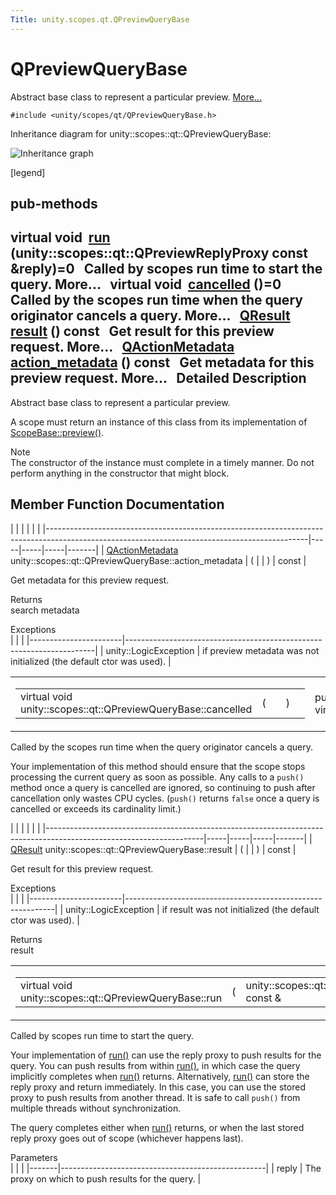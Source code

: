 ```yaml
---
Title: unity.scopes.qt.QPreviewQueryBase
---
```

        
QPreviewQueryBase
=================

Abstract base class to represent a particular preview. [More...](#details)

`#include <unity/scopes/qt/QPreviewQueryBase.h>`

Inheritance diagram for unity::scopes::qt::QPreviewQueryBase:

![Inheritance graph](https://developer.ubuntu.com/static/devportal_uploaded/7796f308-7af8-40e5-8301-31709b0745c2-api/scopes/cpp/sdk-15.04.1/unity.scopes.qt.QPreviewQueryBase/classunity_1_1scopes_1_1qt_1_1_q_preview_query_base__inherit__graph.png)

<span class="legend">\[legend\]</span>

pub-methods
------------------------------------------------------

virtual void 
<a href="#ad78a0506cb7e2522fc351bfb70ba45dc">run</a> (unity::scopes::qt::QPreviewReplyProxy const &reply)=0
 
Called by scopes run time to start the query. More...
 
virtual void 
<a href="#a9940e957abbea418e3e5975da60afda7">cancelled</a> ()=0
 
Called by the scopes run time when the query originator cancels a query. More...
 
<a href="unity.scopes.qt.QResult.md">QResult</a> 
<a href="#ac2085be111dbd8e624af95d0205efc75">result</a> () const
 
Get result for this preview request. More...
 
<a href="unity.scopes.qt.QActionMetadata.md">QActionMetadata</a> 
<a href="#a6fe3ece7ffc9258e9c9fc17ac3bb8f5e">action_metadata</a> () const
 
Get metadata for this preview request. More...
 
<span id="details"></span>
Detailed Description
--------------------

Abstract base class to represent a particular preview.

A scope must return an instance of this class from its implementation of <a href="unity.scopes.ScopeBase.md#a154b9b4cfc0f40572cfec60dd819396f" title="Invoked when a scope is requested to create a preview for a particular result. ">ScopeBase::preview()</a>.

Note  
The constructor of the instance must complete in a timely manner. Do not perform anything in the constructor that might block.

Member Function Documentation
-----------------------------

<span id="a6fe3ece7ffc9258e9c9fc17ac3bb8f5e" class="anchor"></span>
|                                                                                                                                               |     |     |     |       |
|-----------------------------------------------------------------------------------------------------------------------------------------------|-----|-----|-----|-------|
| <a href="unity.scopes.qt.QActionMetadata.md">QActionMetadata</a> unity::scopes::qt::QPreviewQueryBase::action\_metadata | (   |     | )   | const |

Get metadata for this preview request.

Returns  
search metadata

<!-- -->

Exceptions  
|                       |                                                                      |
|-----------------------|----------------------------------------------------------------------|
| unity::LogicException | if preview metadata was not initialized (the default ctor was used). |

<span id="a9940e957abbea418e3e5975da60afda7" class="anchor"></span>
<table>
<colgroup>
<col width="50%" />
<col width="50%" />
</colgroup>
<tbody>
<tr class="odd">
<td><table>
<tbody>
<tr class="odd">
<td>virtual void unity::scopes::qt::QPreviewQueryBase::cancelled</td>
<td>(</td>
<td></td>
<td>)</td>
<td></td>
</tr>
</tbody>
</table></td>
<td><span class="mlabels"><span class="mlabel">pure virtual</span></span></td>
</tr>
</tbody>
</table>

Called by the scopes run time when the query originator cancels a query.

Your implementation of this method should ensure that the scope stops processing the current query as soon as possible. Any calls to a `push()` method once a query is cancelled are ignored, so continuing to push after cancellation only wastes CPU cycles. (`push()` returns `false` once a query is cancelled or exceeds its cardinality limit.)

<span id="ac2085be111dbd8e624af95d0205efc75" class="anchor"></span>
|                                                                                                                     |     |     |     |       |
|---------------------------------------------------------------------------------------------------------------------|-----|-----|-----|-------|
| <a href="unity.scopes.qt.QResult.md">QResult</a> unity::scopes::qt::QPreviewQueryBase::result | (   |     | )   | const |

Get result for this preview request.

Exceptions  
|                       |                                                            |
|-----------------------|------------------------------------------------------------|
| unity::LogicException | if result was not initialized (the default ctor was used). |

<!-- -->

Returns  
result

<span id="ad78a0506cb7e2522fc351bfb70ba45dc" class="anchor"></span>
<table>
<colgroup>
<col width="50%" />
<col width="50%" />
</colgroup>
<tbody>
<tr class="odd">
<td><table>
<tbody>
<tr class="odd">
<td>virtual void unity::scopes::qt::QPreviewQueryBase::run</td>
<td>(</td>
<td>unity::scopes::qt::QPreviewReplyProxy const &amp; </td>
<td><em>reply</em></td>
<td>)</td>
<td></td>
</tr>
</tbody>
</table></td>
<td><span class="mlabels"><span class="mlabel">pure virtual</span></span></td>
</tr>
</tbody>
</table>

Called by scopes run time to start the query.

Your implementation of <a href="#ad78a0506cb7e2522fc351bfb70ba45dc" title="Called by scopes run time to start the query. ">run()</a> can use the reply proxy to push results for the query. You can push results from within <a href="#ad78a0506cb7e2522fc351bfb70ba45dc" title="Called by scopes run time to start the query. ">run()</a>, in which case the query implicitly completes when <a href="#ad78a0506cb7e2522fc351bfb70ba45dc" title="Called by scopes run time to start the query. ">run()</a> returns. Alternatively, <a href="#ad78a0506cb7e2522fc351bfb70ba45dc" title="Called by scopes run time to start the query. ">run()</a> can store the reply proxy and return immediately. In this case, you can use the stored proxy to push results from another thread. It is safe to call `push()` from multiple threads without synchronization.

The query completes either when <a href="#ad78a0506cb7e2522fc351bfb70ba45dc" title="Called by scopes run time to start the query. ">run()</a> returns, or when the last stored reply proxy goes out of scope (whichever happens last).

Parameters  
|       |                                                   |
|-------|---------------------------------------------------|
| reply | The proxy on which to push results for the query. |

